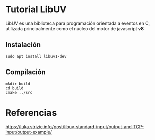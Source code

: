 # Tutorial LibUV

LibUV es una biblioteca para programación orientada a eventos en C, utilizada principalmente como el núcleo del motor de javascript **v8**

## Instalación

~~~
sudo apt install libuv1-dev
~~~

## Compilación

~~~
mkdir build
cd build
cmake ../src
~~~

# Referencias

https://luka.strizic.info/post/libuv-standard-input/output-and-TCP-input/output-example/
